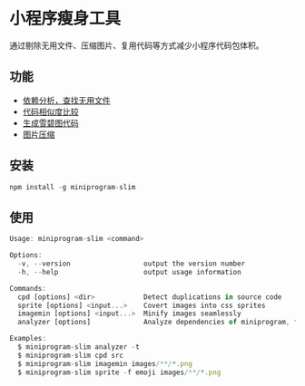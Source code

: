 # 小程序瘦身工具

通过剔除无用文件、压缩图片、复用代码等方式减少小程序代码包体积。

## 功能

* [依赖分析，查找无用文件](./docs/deps.md)
* [代码相似度比较](./docs/jscpd.md)
* [生成雪碧图代码](./docs/sprite.md)
* [图片压缩](./docs/imagemin.md)

## 安装

```js
npm install -g miniprogram-slim
```

## 使用

```js
Usage: miniprogram-slim <command>

Options:
  -v, --version                  output the version number
  -h, --help                     output usage information

Commands:
  cpd [options] <dir>            Detect duplications in source code
  sprite [options] <input...>    Covert images into css sprites
  imagemin [options] <input...>  Minify images seamlessly
  analyzer [options]             Analyze dependencies of miniprogram, find out unused files

Examples:
  $ miniprogram-slim analyzer -t
  $ miniprogram-slim cpd src
  $ miniprogram-slim imagemin images/**/*.png
  $ miniprogram-slim sprite -f emoji images/**/*.png
```